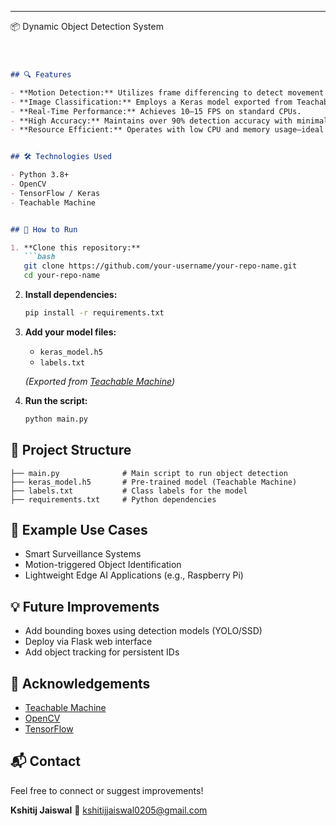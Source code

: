 
---
 📦 Dynamic Object Detection System
````markdown



## 🔍 Features

- **Motion Detection:** Utilizes frame differencing to detect movement and define Regions of Interest (ROIs).
- **Image Classification:** Employs a Keras model exported from Teachable Machine to classify detected objects.
- **Real-Time Performance:** Achieves 10–15 FPS on standard CPUs.
- **High Accuracy:** Maintains over 90% detection accuracy with minimal false positives.
- **Resource Efficient:** Operates with low CPU and memory usage—ideal for edge devices like Raspberry Pi.


## 🛠️ Technologies Used

- Python 3.8+
- OpenCV
- TensorFlow / Keras
- Teachable Machine


## 🚀 How to Run

1. **Clone this repository:**
   ```bash
   git clone https://github.com/your-username/your-repo-name.git
   cd your-repo-name
````

2. **Install dependencies:**

   ```bash
   pip install -r requirements.txt
   ```

3. **Add your model files:**

   * `keras_model.h5`
   * `labels.txt`

   *(Exported from [Teachable Machine](https://teachablemachine.withgoogle.com/))*

4. **Run the script:**

   ```bash
   python main.py
   ```


## 📂 Project Structure

```
├── main.py              # Main script to run object detection
├── keras_model.h5       # Pre-trained model (Teachable Machine)
├── labels.txt           # Class labels for the model
├── requirements.txt     # Python dependencies
```


## 🤖 Example Use Cases

* Smart Surveillance Systems
* Motion-triggered Object Identification
* Lightweight Edge AI Applications (e.g., Raspberry Pi)


## 💡 Future Improvements

* Add bounding boxes using detection models (YOLO/SSD)
* Deploy via Flask web interface
* Add object tracking for persistent IDs


## 🙌 Acknowledgements

* [Teachable Machine](https://teachablemachine.withgoogle.com/)
* [OpenCV](https://opencv.org/)
* [TensorFlow](https://www.tensorflow.org/)


## 📬 Contact

Feel free to connect or suggest improvements!

**Kshitij Jaiswal**
📧 [kshitijjaiswal0205@gmail.com](mailto:kshitijjaiswal0205@gmail.com)


